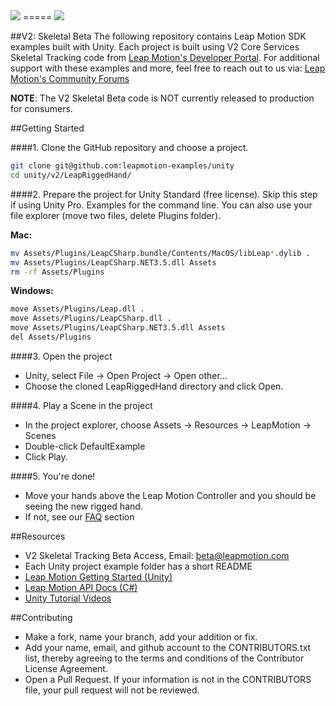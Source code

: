 <img src="https://lm-assets.s3.amazonaws.com/screenshots/leap_unity_logo_2.png">
=====

<img src="https://di4564baj7skl.cloudfront.net/assets/mac-a3b33298ed46dbf8a36151ac0357dbef.png">

##V2: Skeletal Beta
The following repository contains Leap Motion SDK examples built with Unity. Each project is built using V2 Core Services Skeletal Tracking code from [Leap Motion's Developer Portal](https://developer.leapmotion.com/downloads/skeletal-beta). For additional support with these examples and more, feel free to reach out to us via: [Leap Motion's Community Forums](https://community.leapmotion.com/category/beta)  

**NOTE**: The V2 Skeletal Beta code is NOT currently released to production for consumers. 

##Getting Started

####1. Clone the GitHub repository and choose a project.

```bash
git clone git@github.com:leapmotion-examples/unity
cd unity/v2/LeapRiggedHand/
```

####2. Prepare the project for Unity Standard (free license). Skip this step if using Unity Pro.
Examples for the command line. You can also use your file explorer (move two files, delete Plugins folder).

**Mac:**
```bash
mv Assets/Plugins/LeapCSharp.bundle/Contents/MacOS/libLeap*.dylib .
mv Assets/Plugins/LeapCSharp.NET3.5.dll Assets
rm -rf Assets/Plugins
```

**Windows:**
```bash
move Assets/Plugins/Leap.dll .
move Assets/Plugins/LeapCSharp.dll .
move Assets/Plugins/LeapCSharp.NET3.5.dll Assets
del Assets/Plugins
```

####3. Open the project
* Unity, select File -> Open Project -> Open other...
* Choose the cloned LeapRiggedHand directory and click Open.

####4. Play a Scene in the project
* In the project explorer, choose Assets -> Resources -> LeapMotion -> Scenes
* Double-click DefaultExample
* Click Play.

####5. You're done!
* Move your hands above the Leap Motion Controller and you should be seeing the new rigged hand.
* If not, see our [FAQ](https://developer.leapmotion.com/downloads/skeletal-beta/faq) section

##Resources
* V2 Skeletal Tracking Beta Access, Email: beta@leapmotion.com
* Each Unity project example folder has a short README
* [Leap Motion Getting Started (Unity)](https://developer.leapmotion.com/downloads/skeletal-beta/set_up_new_project#unity)
* [Leap Motion API Docs (C#)](https://developer.leapmotion.com/documentation/skeletal/csharp/index.html)
* [Unity Tutorial Videos](https://unity3d.com/learn/tutorials/modules)

##Contributing
* Make a fork, name your branch, add your addition or fix.
* Add your name, email, and github account to the CONTRIBUTORS.txt list, thereby agreeing to the terms and conditions of the Contributor License Agreement.
* Open a Pull Request. If your information is not in the CONTRIBUTORS file, your pull request will not be reviewed.
